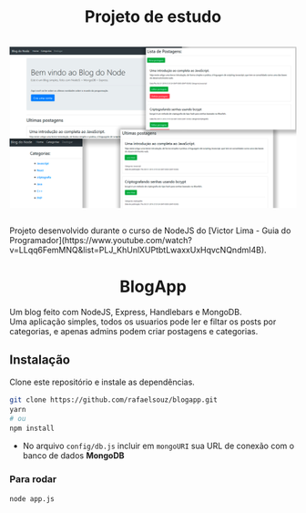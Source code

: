 <h1 align="center">Projeto de estudo</h1>

<br><img align="center" src="./banner.png" alt="banner" > 
<br>

<br>
Projeto desenvolvido durante o curso de NodeJS do [Victor Lima - Guia do Programador](https://www.youtube.com/watch?v=LLqq6FemMNQ&list=PLJ_KhUnlXUPtbtLwaxxUxHqvcNQndmI4B).
<br/>
<h1 align="center">BlogApp</h1>
Um blog feito com NodeJS, Express, Handlebars e MongoDB. <br/>
Uma aplicação simples, todos os usuarios pode ler e filtar os posts por categorias, e apenas admins podem criar postagens e categorias. 


## Instalação
Clone este repositório e instale as dependências.
```sh
git clone https://github.com/rafaelsouz/blogapp.git
yarn
# ou
npm install
```
- No arquivo `config/db.js` incluir em `mongoURI` sua URL de conexão com o banco de dados **MongoDB**

### Para rodar
```
node app.js
```


